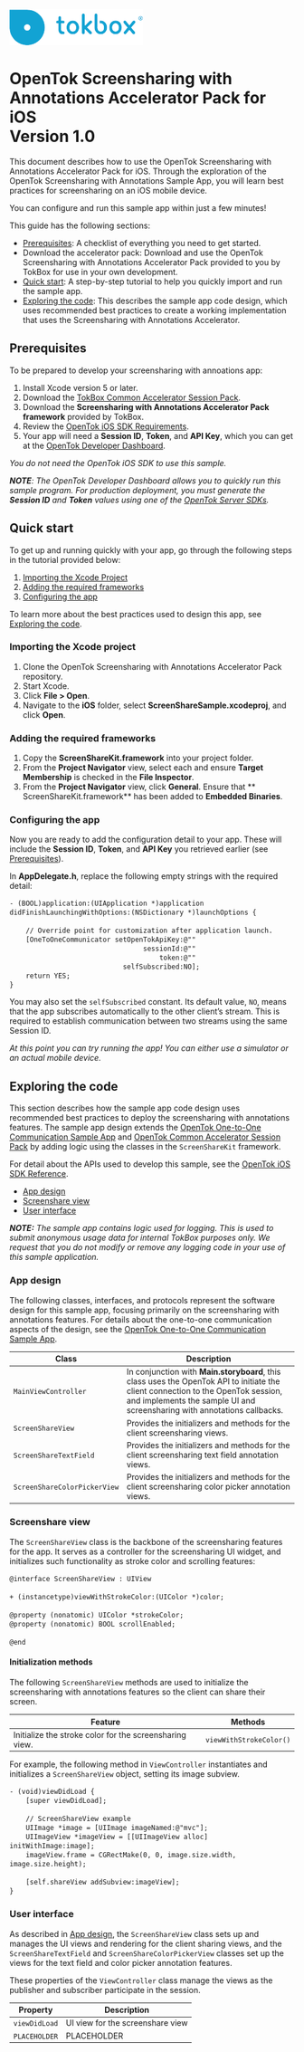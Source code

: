 ![logo](../tokbox-logo.png)

# OpenTok Screensharing with Annotations Accelerator Pack for iOS<br/>Version 1.0

This document describes how to use the OpenTok Screensharing with Annotations Accelerator Pack for iOS. Through the exploration of the OpenTok Screensharing with Annotations Sample App, you will learn best practices for screensharing on an iOS mobile device.

You can configure and run this sample app within just a few minutes!


This guide has the following sections:

- [Prerequisites](#prerequisites): A checklist of everything you need to get started.
- Download the accelerator pack: Download and use the OpenTok Screensharing with Annotations Accelerator Pack provided to you by TokBox for use in your own development.
- [Quick start](#quick-start): A step-by-step tutorial to help you quickly import and run the sample app.
- [Exploring the code](#exploring-the-code): This describes the sample app code design, which uses recommended best practices to create a working implementation that uses the Screensharing with Annotations Accelerator. 

## Prerequisites

To be prepared to develop your screensharing with annoations app:

1. Install Xcode version 5 or later.
2. Download the [TokBox Common Accelerator Session Pack](https://github.com/opentok/acc-pack-common).
3. Download the **Screensharing with Annotations Accelerator Pack framework** provided by TokBox.
4. Review the [OpenTok iOS SDK Requirements](https://tokbox.com/developer/sdks/ios/).
5. Your app will need a **Session ID**, **Token**, and **API Key**, which you can get at the [OpenTok Developer Dashboard](https://dashboard.tokbox.com/).

_You do not need the OpenTok iOS SDK to use this sample._

_**NOTE**: The OpenTok Developer Dashboard allows you to quickly run this sample program. For production deployment, you must generate the **Session ID** and **Token** values using one of the [OpenTok Server SDKs](https://tokbox.com/developer/sdks/server/)._

## Quick start

To get up and running quickly with your app, go through the following steps in the tutorial provided below:

1. [Importing the Xcode Project](#importing-the-xcode-project)
2. [Adding the required frameworks](#adding-the-required-frameworks)
3. [Configuring the app](#configuring-the-app)

To learn more about the best practices used to design this app, see [Exploring the code](#exploring-the-code).

### Importing the Xcode project

1. Clone the OpenTok Screensharing with Annotations Accelerator Pack repository.
2. Start Xcode. 
3. Click **File > Open**.
4. Navigate to the **iOS** folder, select **ScreenShareSample.xcodeproj**, and click **Open**.


### Adding the required frameworks

1. Copy the **ScreenShareKit.framework** into your project folder. 
2. From the **Project Navigator** view, select each and ensure **Target Membership** is checked in the **File Inspector**.
3. From the **Project Navigator** view, click **General**. Ensure that ** ScreenShareKit.framework** has been added to **Embedded Binaries**.



### Configuring the app

Now you are ready to add the configuration detail to your app. These will include the **Session ID**, **Token**, and **API Key** you retrieved earlier (see [Prerequisites](#prerequisites)).

In **AppDelegate.h**, replace the following empty strings with the required detail:


```objc
- (BOOL)application:(UIApplication *)application didFinishLaunchingWithOptions:(NSDictionary *)launchOptions {

	// Override point for customization after application launch.    
    [OneToOneCommunicator setOpenTokApiKey:@""
                                 sessionId:@""
                                     token:@""
                            selfSubscribed:NO];
  	return YES;
}
```


You may also set the `selfSubscribed` constant. Its default value, `NO`, means that the app subscribes automatically to the other client’s stream. This is required to establish communication between two streams using the same Session ID.

_At this point you can try running the app! You can either use a simulator or an actual mobile device._


## Exploring the code

This section describes how the sample app code design uses recommended best practices to deploy the screensharing with annotations features. The sample app design extends the [OpenTok One-to-One Communication Sample App](https://github.com/opentok/one-to-one-sample-apps/tree/master/one-to-one-sample-app/) and [OpenTok Common Accelerator Session Pack](https://github.com/opentok/acc-pack-common/) by adding logic using the classes in the `ScreenShareKit` framework.

For detail about the APIs used to develop this sample, see the [OpenTok iOS SDK Reference](https://tokbox.com/developer/sdks/ios/reference/).

  - [App design](#app-design)
  - [Screenshare view](#screenshare-view)
  - [User interface](#user-interface)

_**NOTE:** The sample app contains logic used for logging. This is used to submit anonymous usage data for internal TokBox purposes only. We request that you do not modify or remove any logging code in your use of this sample application._

### App design

The following classes, interfaces, and protocols represent the software design for this sample app, focusing primarily on the screensharing with annotations features. For details about the one-to-one communication aspects of the design, see the [OpenTok One-to-One Communication Sample App](https://github.com/opentok/one-to-one-sample-apps).

| Class        | Description  |
| ------------- | ------------- |
| `MainViewController`   | In conjunction with **Main.storyboard**, this class uses the OpenTok API to initiate the client connection to the OpenTok session, and implements the sample UI and screensharing with annotations callbacks.   |
| `ScreenShareView`   | Provides the initializers and methods for the client screensharing views. |
| `ScreenShareTextField`   | Provides the initializers and methods for the client screensharing text field annotation views. |
| `ScreenShareColorPickerView`   | Provides the initializers and methods for the client screensharing color picker annotation views. |


### Screenshare view

The `ScreenShareView` class is the backbone of the screensharing features for the app. It serves as a controller for the screensharing UI widget, and initializes such functionality as stroke color and scrolling features:

```objc
@interface ScreenShareView : UIView

+ (instancetype)viewWithStrokeColor:(UIColor *)color;

@property (nonatomic) UIColor *strokeColor;
@property (nonatomic) BOOL scrollEnabled;

@end
```


#### Initialization methods

The following `ScreenShareView` methods are used to initialize the screensharing with annotations features so the client can share their screen.

| Feature        | Methods  |
| ------------- | ------------- |
| Initialize the stroke color for the screensharing view. | `viewWithStrokeColor()` |


For example, the following method in `ViewController` instantiates and initializes a `ScreenShareView` object, setting its image subview.

```objc
- (void)viewDidLoad {
    [super viewDidLoad];
    
    // ScreenShareView example
    UIImage *image = [UIImage imageNamed:@"mvc"];
    UIImageView *imageView = [[UIImageView alloc] initWithImage:image];
    imageView.frame = CGRectMake(0, 0, image.size.width, image.size.height);
    
    [self.shareView addSubview:imageView];
}
```



### User interface

As described in [App design](#app-design), the `ScreenShareView` class sets up and manages the UI views and rendering for the client sharing views, and the `ScreenShareTextField` and `ScreenShareColorPickerView` classes set up the views for the text field and color picker annotation features.


These properties of the `ViewController` class manage the views as the publisher and subscriber participate in the session.

| Property        | Description  |
| ------------- | ------------- |
| `viewDidLoad` | UI view for the screenshare view  |
| `PLACEHOLDER` | PLACEHOLDER  |











